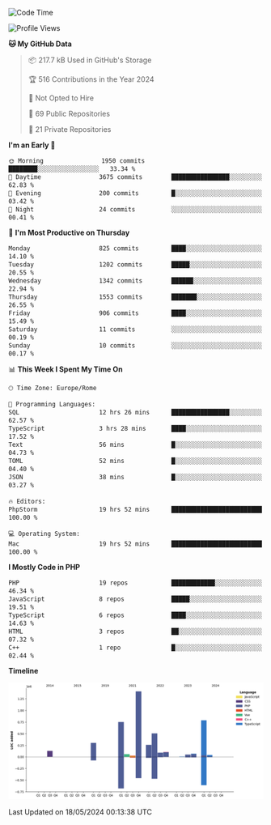 <!--START_SECTION:waka-->
![Code Time](http://img.shields.io/badge/Code%20Time-5%2C058%20hrs%2050%20mins-blue)

![Profile Views](http://img.shields.io/badge/Profile%20Views-0-blue)

**🐱 My GitHub Data** 

> 📦 217.7 kB Used in GitHub's Storage 
 > 
> 🏆 516 Contributions in the Year 2024
 > 
> 🚫 Not Opted to Hire
 > 
> 📜 69 Public Repositories 
 > 
> 🔑 21 Private Repositories 
 > 
**I'm an Early 🐤** 

```text
🌞 Morning                1950 commits        ████████░░░░░░░░░░░░░░░░░   33.34 % 
🌆 Daytime                3675 commits        ████████████████░░░░░░░░░   62.83 % 
🌃 Evening                200 commits         █░░░░░░░░░░░░░░░░░░░░░░░░   03.42 % 
🌙 Night                  24 commits          ░░░░░░░░░░░░░░░░░░░░░░░░░   00.41 % 
```
📅 **I'm Most Productive on Thursday** 

```text
Monday                   825 commits         ████░░░░░░░░░░░░░░░░░░░░░   14.10 % 
Tuesday                  1202 commits        █████░░░░░░░░░░░░░░░░░░░░   20.55 % 
Wednesday                1342 commits        ██████░░░░░░░░░░░░░░░░░░░   22.94 % 
Thursday                 1553 commits        ███████░░░░░░░░░░░░░░░░░░   26.55 % 
Friday                   906 commits         ████░░░░░░░░░░░░░░░░░░░░░   15.49 % 
Saturday                 11 commits          ░░░░░░░░░░░░░░░░░░░░░░░░░   00.19 % 
Sunday                   10 commits          ░░░░░░░░░░░░░░░░░░░░░░░░░   00.17 % 
```


📊 **This Week I Spent My Time On** 

```text
🕑︎ Time Zone: Europe/Rome

💬 Programming Languages: 
SQL                      12 hrs 26 mins      ████████████████░░░░░░░░░   62.57 % 
TypeScript               3 hrs 28 mins       ████░░░░░░░░░░░░░░░░░░░░░   17.52 % 
Text                     56 mins             █░░░░░░░░░░░░░░░░░░░░░░░░   04.73 % 
TOML                     52 mins             █░░░░░░░░░░░░░░░░░░░░░░░░   04.40 % 
JSON                     38 mins             █░░░░░░░░░░░░░░░░░░░░░░░░   03.27 % 

🔥 Editors: 
PhpStorm                 19 hrs 52 mins      █████████████████████████   100.00 % 

💻 Operating System: 
Mac                      19 hrs 52 mins      █████████████████████████   100.00 % 
```

**I Mostly Code in PHP** 

```text
PHP                      19 repos            ████████████░░░░░░░░░░░░░   46.34 % 
JavaScript               8 repos             █████░░░░░░░░░░░░░░░░░░░░   19.51 % 
TypeScript               6 repos             ████░░░░░░░░░░░░░░░░░░░░░   14.63 % 
HTML                     3 repos             ██░░░░░░░░░░░░░░░░░░░░░░░   07.32 % 
C++                      1 repo              █░░░░░░░░░░░░░░░░░░░░░░░░   02.44 % 
```



**Timeline**

![Lines of Code chart](https://raw.githubusercontent.com/frnwtr/frnwtr/main/assets/bar_graph.png)


 Last Updated on 18/05/2024 00:13:38 UTC
<!--END_SECTION:waka-->